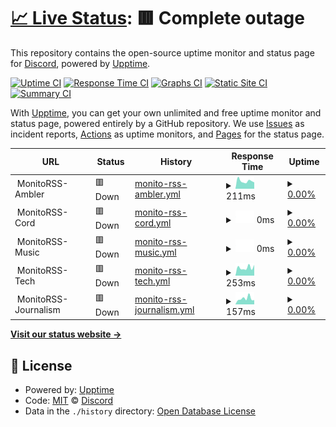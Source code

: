 # [📈 Live Status](https://discord-creator.github.io/upptime): <!--live status--> **🟥 Complete outage**

This repository contains the open-source uptime monitor and status page for [Discord](https://discord-creator.github.io/upptime), powered by [Upptime](https://github.com/upptime/upptime).

[![Uptime CI](https://github.com/discord-creator/upptime/workflows/Uptime%20CI/badge.svg)](https://github.com/discord-creator/upptime/actions?query=workflow%3A%22Uptime+CI%22)
[![Response Time CI](https://github.com/discord-creator/upptime/workflows/Response%20Time%20CI/badge.svg)](https://github.com/discord-creator/upptime/actions?query=workflow%3A%22Response+Time+CI%22)
[![Graphs CI](https://github.com/discord-creator/upptime/workflows/Graphs%20CI/badge.svg)](https://github.com/discord-creator/upptime/actions?query=workflow%3A%22Graphs+CI%22)
[![Static Site CI](https://github.com/discord-creator/upptime/workflows/Static%20Site%20CI/badge.svg)](https://github.com/discord-creator/upptime/actions?query=workflow%3A%22Static+Site+CI%22)
[![Summary CI](https://github.com/discord-creator/upptime/workflows/Summary%20CI/badge.svg)](https://github.com/discord-creator/upptime/actions?query=workflow%3A%22Summary+CI%22)

With [Upptime](https://upptime.js.org), you can get your own unlimited and free uptime monitor and status page, powered entirely by a GitHub repository. We use [Issues](https://github.com/discord-creator/upptime/issues) as incident reports, [Actions](https://github.com/discord-creator/upptime/actions) as uptime monitors, and [Pages](https://discord-creator.github.io/upptime) for the status page.

<!--start: status pages-->
<!-- This summary is generated by Upptime (https://github.com/upptime/upptime) -->
<!-- Do not edit this manually, your changes will be overwritten -->
<!-- prettier-ignore -->
| URL | Status | History | Response Time | Uptime |
| --- | ------ | ------- | ------------- | ------ |
| <img alt="" src="https://icons.duckduckgo.com/ip3/null.ico" height="13"> MonitoRSS-Ambler | 🟥 Down | [monito-rss-ambler.yml](https://github.com/discord-creator/upptime/commits/HEAD/history/monito-rss-ambler.yml) | <details><summary><img alt="Response time graph" src="./graphs/monito-rss-ambler/response-time-week.png" height="20"> 211ms</summary><br><a href="https://discord-creator.github.io/upptime/history/monito-rss-ambler"><img alt="Response time 221" src="https://img.shields.io/endpoint?url=https%3A%2F%2Fraw.githubusercontent.com%2Fdiscord-creator%2Fupptime%2FHEAD%2Fapi%2Fmonito-rss-ambler%2Fresponse-time.json"></a><br><a href="https://discord-creator.github.io/upptime/history/monito-rss-ambler"><img alt="24-hour response time 175" src="https://img.shields.io/endpoint?url=https%3A%2F%2Fraw.githubusercontent.com%2Fdiscord-creator%2Fupptime%2FHEAD%2Fapi%2Fmonito-rss-ambler%2Fresponse-time-day.json"></a><br><a href="https://discord-creator.github.io/upptime/history/monito-rss-ambler"><img alt="7-day response time 211" src="https://img.shields.io/endpoint?url=https%3A%2F%2Fraw.githubusercontent.com%2Fdiscord-creator%2Fupptime%2FHEAD%2Fapi%2Fmonito-rss-ambler%2Fresponse-time-week.json"></a><br><a href="https://discord-creator.github.io/upptime/history/monito-rss-ambler"><img alt="30-day response time 216" src="https://img.shields.io/endpoint?url=https%3A%2F%2Fraw.githubusercontent.com%2Fdiscord-creator%2Fupptime%2FHEAD%2Fapi%2Fmonito-rss-ambler%2Fresponse-time-month.json"></a><br><a href="https://discord-creator.github.io/upptime/history/monito-rss-ambler"><img alt="1-year response time 216" src="https://img.shields.io/endpoint?url=https%3A%2F%2Fraw.githubusercontent.com%2Fdiscord-creator%2Fupptime%2FHEAD%2Fapi%2Fmonito-rss-ambler%2Fresponse-time-year.json"></a></details> | <details><summary><a href="https://discord-creator.github.io/upptime/history/monito-rss-ambler">0.00%</a></summary><a href="https://discord-creator.github.io/upptime/history/monito-rss-ambler"><img alt="All-time uptime 72.28%" src="https://img.shields.io/endpoint?url=https%3A%2F%2Fraw.githubusercontent.com%2Fdiscord-creator%2Fupptime%2FHEAD%2Fapi%2Fmonito-rss-ambler%2Fuptime.json"></a><br><a href="https://discord-creator.github.io/upptime/history/monito-rss-ambler"><img alt="24-hour uptime 0.00%" src="https://img.shields.io/endpoint?url=https%3A%2F%2Fraw.githubusercontent.com%2Fdiscord-creator%2Fupptime%2FHEAD%2Fapi%2Fmonito-rss-ambler%2Fuptime-day.json"></a><br><a href="https://discord-creator.github.io/upptime/history/monito-rss-ambler"><img alt="7-day uptime 0.00%" src="https://img.shields.io/endpoint?url=https%3A%2F%2Fraw.githubusercontent.com%2Fdiscord-creator%2Fupptime%2FHEAD%2Fapi%2Fmonito-rss-ambler%2Fuptime-week.json"></a><br><a href="https://discord-creator.github.io/upptime/history/monito-rss-ambler"><img alt="30-day uptime 0.00%" src="https://img.shields.io/endpoint?url=https%3A%2F%2Fraw.githubusercontent.com%2Fdiscord-creator%2Fupptime%2FHEAD%2Fapi%2Fmonito-rss-ambler%2Fuptime-month.json"></a><br><a href="https://discord-creator.github.io/upptime/history/monito-rss-ambler"><img alt="1-year uptime 55.83%" src="https://img.shields.io/endpoint?url=https%3A%2F%2Fraw.githubusercontent.com%2Fdiscord-creator%2Fupptime%2FHEAD%2Fapi%2Fmonito-rss-ambler%2Fuptime-year.json"></a></details>
| <img alt="" src="https://icons.duckduckgo.com/ip3/null.ico" height="13"> MonitoRSS-Cord | 🟥 Down | [monito-rss-cord.yml](https://github.com/discord-creator/upptime/commits/HEAD/history/monito-rss-cord.yml) | <details><summary><img alt="Response time graph" src="./graphs/monito-rss-cord/response-time-week.png" height="20"> 0ms</summary><br><a href="https://discord-creator.github.io/upptime/history/monito-rss-cord"><img alt="Response time 443" src="https://img.shields.io/endpoint?url=https%3A%2F%2Fraw.githubusercontent.com%2Fdiscord-creator%2Fupptime%2FHEAD%2Fapi%2Fmonito-rss-cord%2Fresponse-time.json"></a><br><a href="https://discord-creator.github.io/upptime/history/monito-rss-cord"><img alt="24-hour response time 0" src="https://img.shields.io/endpoint?url=https%3A%2F%2Fraw.githubusercontent.com%2Fdiscord-creator%2Fupptime%2FHEAD%2Fapi%2Fmonito-rss-cord%2Fresponse-time-day.json"></a><br><a href="https://discord-creator.github.io/upptime/history/monito-rss-cord"><img alt="7-day response time 0" src="https://img.shields.io/endpoint?url=https%3A%2F%2Fraw.githubusercontent.com%2Fdiscord-creator%2Fupptime%2FHEAD%2Fapi%2Fmonito-rss-cord%2Fresponse-time-week.json"></a><br><a href="https://discord-creator.github.io/upptime/history/monito-rss-cord"><img alt="30-day response time 0" src="https://img.shields.io/endpoint?url=https%3A%2F%2Fraw.githubusercontent.com%2Fdiscord-creator%2Fupptime%2FHEAD%2Fapi%2Fmonito-rss-cord%2Fresponse-time-month.json"></a><br><a href="https://discord-creator.github.io/upptime/history/monito-rss-cord"><img alt="1-year response time 229" src="https://img.shields.io/endpoint?url=https%3A%2F%2Fraw.githubusercontent.com%2Fdiscord-creator%2Fupptime%2FHEAD%2Fapi%2Fmonito-rss-cord%2Fresponse-time-year.json"></a></details> | <details><summary><a href="https://discord-creator.github.io/upptime/history/monito-rss-cord">0.00%</a></summary><a href="https://discord-creator.github.io/upptime/history/monito-rss-cord"><img alt="All-time uptime 65.70%" src="https://img.shields.io/endpoint?url=https%3A%2F%2Fraw.githubusercontent.com%2Fdiscord-creator%2Fupptime%2FHEAD%2Fapi%2Fmonito-rss-cord%2Fuptime.json"></a><br><a href="https://discord-creator.github.io/upptime/history/monito-rss-cord"><img alt="24-hour uptime 0.00%" src="https://img.shields.io/endpoint?url=https%3A%2F%2Fraw.githubusercontent.com%2Fdiscord-creator%2Fupptime%2FHEAD%2Fapi%2Fmonito-rss-cord%2Fuptime-day.json"></a><br><a href="https://discord-creator.github.io/upptime/history/monito-rss-cord"><img alt="7-day uptime 0.00%" src="https://img.shields.io/endpoint?url=https%3A%2F%2Fraw.githubusercontent.com%2Fdiscord-creator%2Fupptime%2FHEAD%2Fapi%2Fmonito-rss-cord%2Fuptime-week.json"></a><br><a href="https://discord-creator.github.io/upptime/history/monito-rss-cord"><img alt="30-day uptime 0.00%" src="https://img.shields.io/endpoint?url=https%3A%2F%2Fraw.githubusercontent.com%2Fdiscord-creator%2Fupptime%2FHEAD%2Fapi%2Fmonito-rss-cord%2Fuptime-month.json"></a><br><a href="https://discord-creator.github.io/upptime/history/monito-rss-cord"><img alt="1-year uptime 34.67%" src="https://img.shields.io/endpoint?url=https%3A%2F%2Fraw.githubusercontent.com%2Fdiscord-creator%2Fupptime%2FHEAD%2Fapi%2Fmonito-rss-cord%2Fuptime-year.json"></a></details>
| <img alt="" src="https://icons.duckduckgo.com/ip3/null.ico" height="13"> MonitoRSS-Music | 🟥 Down | [monito-rss-music.yml](https://github.com/discord-creator/upptime/commits/HEAD/history/monito-rss-music.yml) | <details><summary><img alt="Response time graph" src="./graphs/monito-rss-music/response-time-week.png" height="20"> 0ms</summary><br><a href="https://discord-creator.github.io/upptime/history/monito-rss-music"><img alt="Response time 225" src="https://img.shields.io/endpoint?url=https%3A%2F%2Fraw.githubusercontent.com%2Fdiscord-creator%2Fupptime%2FHEAD%2Fapi%2Fmonito-rss-music%2Fresponse-time.json"></a><br><a href="https://discord-creator.github.io/upptime/history/monito-rss-music"><img alt="24-hour response time 0" src="https://img.shields.io/endpoint?url=https%3A%2F%2Fraw.githubusercontent.com%2Fdiscord-creator%2Fupptime%2FHEAD%2Fapi%2Fmonito-rss-music%2Fresponse-time-day.json"></a><br><a href="https://discord-creator.github.io/upptime/history/monito-rss-music"><img alt="7-day response time 0" src="https://img.shields.io/endpoint?url=https%3A%2F%2Fraw.githubusercontent.com%2Fdiscord-creator%2Fupptime%2FHEAD%2Fapi%2Fmonito-rss-music%2Fresponse-time-week.json"></a><br><a href="https://discord-creator.github.io/upptime/history/monito-rss-music"><img alt="30-day response time 0" src="https://img.shields.io/endpoint?url=https%3A%2F%2Fraw.githubusercontent.com%2Fdiscord-creator%2Fupptime%2FHEAD%2Fapi%2Fmonito-rss-music%2Fresponse-time-month.json"></a><br><a href="https://discord-creator.github.io/upptime/history/monito-rss-music"><img alt="1-year response time 223" src="https://img.shields.io/endpoint?url=https%3A%2F%2Fraw.githubusercontent.com%2Fdiscord-creator%2Fupptime%2FHEAD%2Fapi%2Fmonito-rss-music%2Fresponse-time-year.json"></a></details> | <details><summary><a href="https://discord-creator.github.io/upptime/history/monito-rss-music">0.00%</a></summary><a href="https://discord-creator.github.io/upptime/history/monito-rss-music"><img alt="All-time uptime 52.66%" src="https://img.shields.io/endpoint?url=https%3A%2F%2Fraw.githubusercontent.com%2Fdiscord-creator%2Fupptime%2FHEAD%2Fapi%2Fmonito-rss-music%2Fuptime.json"></a><br><a href="https://discord-creator.github.io/upptime/history/monito-rss-music"><img alt="24-hour uptime 0.00%" src="https://img.shields.io/endpoint?url=https%3A%2F%2Fraw.githubusercontent.com%2Fdiscord-creator%2Fupptime%2FHEAD%2Fapi%2Fmonito-rss-music%2Fuptime-day.json"></a><br><a href="https://discord-creator.github.io/upptime/history/monito-rss-music"><img alt="7-day uptime 0.00%" src="https://img.shields.io/endpoint?url=https%3A%2F%2Fraw.githubusercontent.com%2Fdiscord-creator%2Fupptime%2FHEAD%2Fapi%2Fmonito-rss-music%2Fuptime-week.json"></a><br><a href="https://discord-creator.github.io/upptime/history/monito-rss-music"><img alt="30-day uptime 0.00%" src="https://img.shields.io/endpoint?url=https%3A%2F%2Fraw.githubusercontent.com%2Fdiscord-creator%2Fupptime%2FHEAD%2Fapi%2Fmonito-rss-music%2Fuptime-month.json"></a><br><a href="https://discord-creator.github.io/upptime/history/monito-rss-music"><img alt="1-year uptime 9.81%" src="https://img.shields.io/endpoint?url=https%3A%2F%2Fraw.githubusercontent.com%2Fdiscord-creator%2Fupptime%2FHEAD%2Fapi%2Fmonito-rss-music%2Fuptime-year.json"></a></details>
| <img alt="" src="https://icons.duckduckgo.com/ip3/null.ico" height="13"> MonitoRSS-Tech | 🟥 Down | [monito-rss-tech.yml](https://github.com/discord-creator/upptime/commits/HEAD/history/monito-rss-tech.yml) | <details><summary><img alt="Response time graph" src="./graphs/monito-rss-tech/response-time-week.png" height="20"> 253ms</summary><br><a href="https://discord-creator.github.io/upptime/history/monito-rss-tech"><img alt="Response time 297" src="https://img.shields.io/endpoint?url=https%3A%2F%2Fraw.githubusercontent.com%2Fdiscord-creator%2Fupptime%2FHEAD%2Fapi%2Fmonito-rss-tech%2Fresponse-time.json"></a><br><a href="https://discord-creator.github.io/upptime/history/monito-rss-tech"><img alt="24-hour response time 336" src="https://img.shields.io/endpoint?url=https%3A%2F%2Fraw.githubusercontent.com%2Fdiscord-creator%2Fupptime%2FHEAD%2Fapi%2Fmonito-rss-tech%2Fresponse-time-day.json"></a><br><a href="https://discord-creator.github.io/upptime/history/monito-rss-tech"><img alt="7-day response time 253" src="https://img.shields.io/endpoint?url=https%3A%2F%2Fraw.githubusercontent.com%2Fdiscord-creator%2Fupptime%2FHEAD%2Fapi%2Fmonito-rss-tech%2Fresponse-time-week.json"></a><br><a href="https://discord-creator.github.io/upptime/history/monito-rss-tech"><img alt="30-day response time 220" src="https://img.shields.io/endpoint?url=https%3A%2F%2Fraw.githubusercontent.com%2Fdiscord-creator%2Fupptime%2FHEAD%2Fapi%2Fmonito-rss-tech%2Fresponse-time-month.json"></a><br><a href="https://discord-creator.github.io/upptime/history/monito-rss-tech"><img alt="1-year response time 317" src="https://img.shields.io/endpoint?url=https%3A%2F%2Fraw.githubusercontent.com%2Fdiscord-creator%2Fupptime%2FHEAD%2Fapi%2Fmonito-rss-tech%2Fresponse-time-year.json"></a></details> | <details><summary><a href="https://discord-creator.github.io/upptime/history/monito-rss-tech">0.00%</a></summary><a href="https://discord-creator.github.io/upptime/history/monito-rss-tech"><img alt="All-time uptime 76.46%" src="https://img.shields.io/endpoint?url=https%3A%2F%2Fraw.githubusercontent.com%2Fdiscord-creator%2Fupptime%2FHEAD%2Fapi%2Fmonito-rss-tech%2Fuptime.json"></a><br><a href="https://discord-creator.github.io/upptime/history/monito-rss-tech"><img alt="24-hour uptime 0.00%" src="https://img.shields.io/endpoint?url=https%3A%2F%2Fraw.githubusercontent.com%2Fdiscord-creator%2Fupptime%2FHEAD%2Fapi%2Fmonito-rss-tech%2Fuptime-day.json"></a><br><a href="https://discord-creator.github.io/upptime/history/monito-rss-tech"><img alt="7-day uptime 0.00%" src="https://img.shields.io/endpoint?url=https%3A%2F%2Fraw.githubusercontent.com%2Fdiscord-creator%2Fupptime%2FHEAD%2Fapi%2Fmonito-rss-tech%2Fuptime-week.json"></a><br><a href="https://discord-creator.github.io/upptime/history/monito-rss-tech"><img alt="30-day uptime 0.00%" src="https://img.shields.io/endpoint?url=https%3A%2F%2Fraw.githubusercontent.com%2Fdiscord-creator%2Fupptime%2FHEAD%2Fapi%2Fmonito-rss-tech%2Fuptime-month.json"></a><br><a href="https://discord-creator.github.io/upptime/history/monito-rss-tech"><img alt="1-year uptime 55.79%" src="https://img.shields.io/endpoint?url=https%3A%2F%2Fraw.githubusercontent.com%2Fdiscord-creator%2Fupptime%2FHEAD%2Fapi%2Fmonito-rss-tech%2Fuptime-year.json"></a></details>
| <img alt="" src="https://icons.duckduckgo.com/ip3/null.ico" height="13"> MonitoRSS-Journalism | 🟥 Down | [monito-rss-journalism.yml](https://github.com/discord-creator/upptime/commits/HEAD/history/monito-rss-journalism.yml) | <details><summary><img alt="Response time graph" src="./graphs/monito-rss-journalism/response-time-week.png" height="20"> 157ms</summary><br><a href="https://discord-creator.github.io/upptime/history/monito-rss-journalism"><img alt="Response time 192" src="https://img.shields.io/endpoint?url=https%3A%2F%2Fraw.githubusercontent.com%2Fdiscord-creator%2Fupptime%2FHEAD%2Fapi%2Fmonito-rss-journalism%2Fresponse-time.json"></a><br><a href="https://discord-creator.github.io/upptime/history/monito-rss-journalism"><img alt="24-hour response time 116" src="https://img.shields.io/endpoint?url=https%3A%2F%2Fraw.githubusercontent.com%2Fdiscord-creator%2Fupptime%2FHEAD%2Fapi%2Fmonito-rss-journalism%2Fresponse-time-day.json"></a><br><a href="https://discord-creator.github.io/upptime/history/monito-rss-journalism"><img alt="7-day response time 157" src="https://img.shields.io/endpoint?url=https%3A%2F%2Fraw.githubusercontent.com%2Fdiscord-creator%2Fupptime%2FHEAD%2Fapi%2Fmonito-rss-journalism%2Fresponse-time-week.json"></a><br><a href="https://discord-creator.github.io/upptime/history/monito-rss-journalism"><img alt="30-day response time 140" src="https://img.shields.io/endpoint?url=https%3A%2F%2Fraw.githubusercontent.com%2Fdiscord-creator%2Fupptime%2FHEAD%2Fapi%2Fmonito-rss-journalism%2Fresponse-time-month.json"></a><br><a href="https://discord-creator.github.io/upptime/history/monito-rss-journalism"><img alt="1-year response time 150" src="https://img.shields.io/endpoint?url=https%3A%2F%2Fraw.githubusercontent.com%2Fdiscord-creator%2Fupptime%2FHEAD%2Fapi%2Fmonito-rss-journalism%2Fresponse-time-year.json"></a></details> | <details><summary><a href="https://discord-creator.github.io/upptime/history/monito-rss-journalism">0.00%</a></summary><a href="https://discord-creator.github.io/upptime/history/monito-rss-journalism"><img alt="All-time uptime 76.48%" src="https://img.shields.io/endpoint?url=https%3A%2F%2Fraw.githubusercontent.com%2Fdiscord-creator%2Fupptime%2FHEAD%2Fapi%2Fmonito-rss-journalism%2Fuptime.json"></a><br><a href="https://discord-creator.github.io/upptime/history/monito-rss-journalism"><img alt="24-hour uptime 0.00%" src="https://img.shields.io/endpoint?url=https%3A%2F%2Fraw.githubusercontent.com%2Fdiscord-creator%2Fupptime%2FHEAD%2Fapi%2Fmonito-rss-journalism%2Fuptime-day.json"></a><br><a href="https://discord-creator.github.io/upptime/history/monito-rss-journalism"><img alt="7-day uptime 0.00%" src="https://img.shields.io/endpoint?url=https%3A%2F%2Fraw.githubusercontent.com%2Fdiscord-creator%2Fupptime%2FHEAD%2Fapi%2Fmonito-rss-journalism%2Fuptime-week.json"></a><br><a href="https://discord-creator.github.io/upptime/history/monito-rss-journalism"><img alt="30-day uptime 0.00%" src="https://img.shields.io/endpoint?url=https%3A%2F%2Fraw.githubusercontent.com%2Fdiscord-creator%2Fupptime%2FHEAD%2Fapi%2Fmonito-rss-journalism%2Fuptime-month.json"></a><br><a href="https://discord-creator.github.io/upptime/history/monito-rss-journalism"><img alt="1-year uptime 55.80%" src="https://img.shields.io/endpoint?url=https%3A%2F%2Fraw.githubusercontent.com%2Fdiscord-creator%2Fupptime%2FHEAD%2Fapi%2Fmonito-rss-journalism%2Fuptime-year.json"></a></details>

<!--end: status pages-->

[**Visit our status website →**](https://discord-creator.github.io/upptime)

## 📄 License

- Powered by: [Upptime](https://github.com/upptime/upptime)
- Code: [MIT](./LICENSE) © [Discord](https://discord-creator.github.io/upptime)
- Data in the `./history` directory: [Open Database License](https://opendatacommons.org/licenses/odbl/1-0/)
